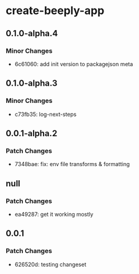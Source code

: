 # create-beeply-app

## 0.1.0-alpha.4

### Minor Changes

- 6c61060: add init version to packagejson meta

## 0.1.0-alpha.3

### Minor Changes

- c73fb35: log-next-steps

## 0.0.1-alpha.2

### Patch Changes

- 7348bae: fix: env file transforms & formatting

## null

### Patch Changes

- ea49287: get it working mostly

## 0.0.1

### Patch Changes

- 626520d: testing changeset
